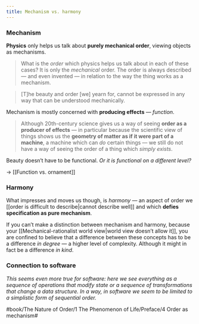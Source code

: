 ```yaml
---
title: Mechanism vs. harmony
---
```


### Mechanism
**Physics** only helps us talk about **purely mechanical order**, viewing objects as mechanisms.

> What is the *order* which physics helps us talk about in each of these cases? It is only the *mechanical* order. The order is always described — and even invented — in relation to the way the thing works as a mechanism.

> [T]he beauty and order [we] yearn for, cannot be expressed in any way that can be understood mechanically.

Mechanism is mostly concerned with **producing effects** — *function*.

> Although 20th-century science gives us a way of seeing **order as a producer of effects** — in particular because the scientific view of things shows us the **geometry of matter as if it were part of a machine**, a machine which can *do* certain things — we still do not have a way of seeing the order of a thing which *simply exists*.

Beauty doesn’t have to be functional. *Or it is functional on a different level?*

-> [[Function vs. ornament]]

### Harmony
What impresses and moves us though, is *harmony* — an aspect of order we [[order is difficult to describe|cannot describe well]] and which **defies specification as pure mechanism**.

If you can’t make a distinction between mechanism and harmony, because your [[Mechanical-rationalist world view|world view doesn’t allow it]], you are confined to believe that a difference between these concepts has to be a difference *in degree* — a higher level of complexity. Although it might in fact be a difference *in kind*.

### Connection to software
*This seems even more true for software: here we see everything as a sequence of operations that modify state or a sequence of transformations that change a data structure. In a way, in software we seem to be limited to a simplistic form of sequential order.*

#book/The Nature of Order/1 The Phenomenon of Life/Preface/4 Order as mechanism#